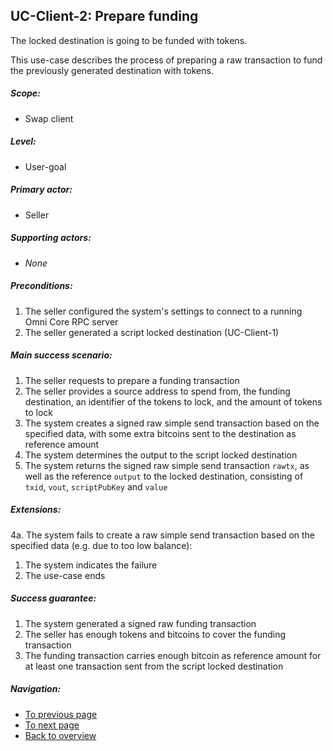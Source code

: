 UC-Client-2: Prepare funding
----------------------------

  The locked destination is going to be funded with tokens.

  This use-case describes the process of preparing a raw transaction to
  fund the previously generated destination with tokens.

##### Scope:

- Swap client

##### Level:

- User-goal

##### Primary actor:

- Seller

##### Supporting actors:

- *None*

##### Preconditions:

  1. The seller configured the system's settings to connect to a running Omni Core RPC server
  2. The seller generated a script locked destination (UC-Client-1)

##### Main success scenario:

  1. The seller requests to prepare a funding transaction
  2. The seller provides a source address to spend from, the funding destination, an identifier of the tokens to lock, and the amount of tokens to lock
  3. The system creates a signed raw simple send transaction based on the specified data, with some extra bitcoins sent to the destination as reference amount
  4. The system determines the output to the script locked destination
  5. The system returns the signed raw simple send transaction `rawtx`, as well as the reference `output` to the locked destination, consisting of `txid`, `vout`, `scriptPubKey` and `value`

##### Extensions:

4a. The system fails to create a raw simple send transaction based on the specified data (e.g. due to too low balance):

  1. The system indicates the failure
  2. The use-case ends

##### Success guarantee:

  1. The system generated a signed raw funding transaction
  2. The seller has enough tokens and bitcoins to cover the funding transaction
  3. The funding transaction carries enough bitcoin as reference amount for at least one transaction sent from the script locked destination

##### Navigation:

- [To previous page](uc-client-1_create_destination.md)
- [To next page](uc-client-2_prepare_funding.md)
- [Back to overview](README.md)
